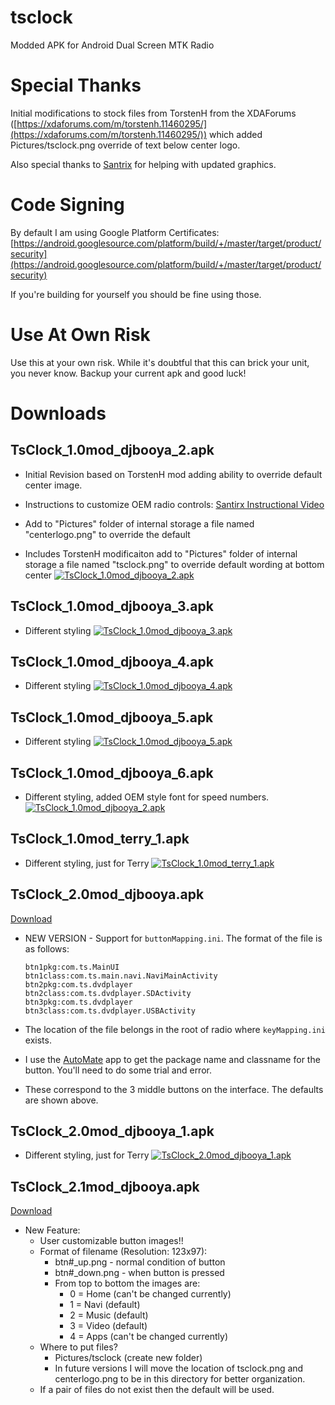 # tsclock

Modded APK for Android Dual Screen MTK Radio

# Special Thanks

Initial modifications to stock files from TorstenH from the XDAForums ([https://xdaforums.com/m/torstenh.11460295/](https://xdaforums.com/m/torstenh.11460295/)) which added Pictures/tsclock.png override of text below center logo.

Also special thanks to [Santrix](https://www.youtube.com/@porscheDIY) for helping with updated graphics.

# Code Signing

By default I am using Google Platform Certificates: [https://android.googlesource.com/platform/build/+/master/target/product/security](https://android.googlesource.com/platform/build/+/master/target/product/security)

If you're building for yourself you should be fine using those.

# Use At Own Risk

Use this at your own risk. While it's doubtful that this can brick your unit, you never know. Backup your current apk and good luck!

# Downloads

## TsClock\_1.0mod\_djbooya\_2.apk

*   Initial Revision based on TorstenH mod adding ability to override default center image.

*   Instructions to customize OEM radio controls: [Santirx Instructional Video](https://www.youtube.com/watch?v=6IumZV3e1j0)
    
*   Add to "Pictures" folder of internal storage a file named "centerlogo.png" to override the default
    
*   Includes TorstenH modificaiton add to "Pictures" folder of internal storage a file named "tsclock.png" to override default wording at bottom center [![TsClock_1.0mod_djbooya_2.apk](dist/TsClock_1.0mod_djbooya_2.jpg)](dist/TsClock_1.0mod_djbooya_2.apk)
    

## TsClock\_1.0mod\_djbooya\_3.apk

*   Different styling [![TsClock_1.0mod_djbooya_3.apk](dist/TsClock_1.0mod_djbooya_3.jpg)](dist/TsClock_1.0mod_djbooya_3.apk)
    

## TsClock\_1.0mod\_djbooya\_4.apk

*   Different styling [![TsClock_1.0mod_djbooya_4.apk](dist/TsClock_1.0mod_djbooya_4.jpg)](dist/TsClock_1.0mod_djbooya_4.apk)
    

## TsClock\_1.0mod\_djbooya\_5.apk

*   Different styling [![TsClock_1.0mod_djbooya_5.apk](dist/TsClock_1.0mod_djbooya_5.jpg)](dist/TsClock_1.0mod_djbooya_5.apk)
    

## TsClock\_1.0mod\_djbooya\_6.apk

*   Different styling, added OEM style font for speed numbers. [![TsClock_1.0mod_djbooya_2.apk](dist/TsClock_1.0mod_djbooya_6.jpg)](dist/TsClock_1.0mod_djbooya_6.apk)
    

## TsClock\_1.0mod\_terry\_1.apk

*   Different styling, just for Terry [![TsClock_1.0mod_terry_1.apk](dist/TsClock_1.0mod_terry_1.jpg)](dist/TsClock_1.0mod_terry_1.apk)
    

## TsClock\_2.0mod\_djbooya.apk

[Download](dist/TsClock_2.0mod_djbooya.apk)

*   NEW VERSION - Support for `buttonMapping.ini`. The format of the file is as follows:  

		btn1pkg:com.ts.MainUI  
		btn1class:com.ts.main.navi.NaviMainActivity  
		btn2pkg:com.ts.dvdplayer  
		btn2class:com.ts.dvdplayer.SDActivity  
		btn3pkg:com.ts.dvdplayer  
		btn3class:com.ts.dvdplayer.USBActivity  
    
* The location of the file belongs in the root of radio where `keyMapping.ini` exists.   
* I use the [AutoMate](https://llamalab.com/automate/) app to get the package name and classname for the button. You'll need to do some trial and error.
    
*   These correspond to the 3 middle buttons on the interface. The defaults are shown above.

## TsClock\_2.0mod\_djbooya_1.apk

*   Different styling, just for Terry [![TsClock_2.0mod_djbooya_1.apk](dist/TsClock_2.0mod_djbooya_1.jpg)](dist/TsClock_2.0mod_djbooya_1.apk)

## TsClock\_2.1mod\_djbooya.apk

[Download](dist/TsClock_2.1mod_djbooya.apk)

*   New Feature:
	* User customizable button images!!
	* Format of filename (Resolution: 123x97): 
		* btn#_up.png - normal condition of button
		* btn#_down.png - when button is pressed
		* From top to bottom the images are:
			* 0 = Home (can't be changed currently)
			* 1 = Navi (default)
			* 2 = Music (default)
			* 3 = Video (default)
			* 4 = Apps (can't be changed currently)
	* Where to put files?
		* Pictures/tsclock (create new folder)
		* In future versions I will move the location of tsclock.png and centerlogo.png to be in this directory for better organization.
	* If a pair of files do not exist then the default will be used.
